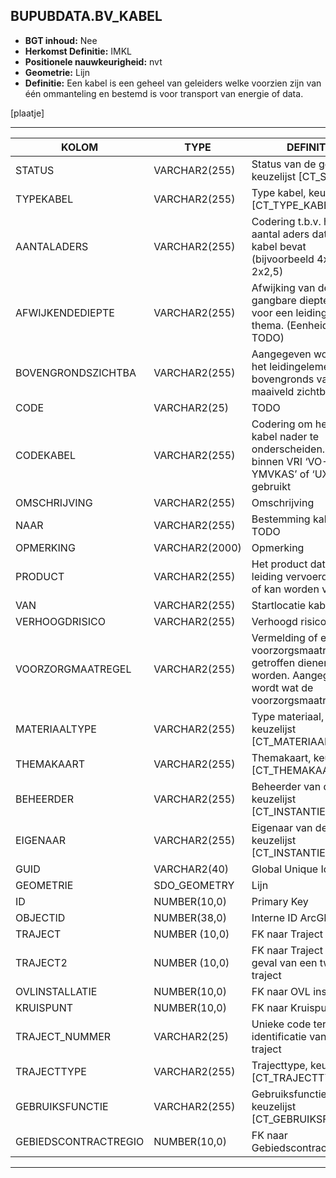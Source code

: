 ﻿## BUPUBDATA.BV_KABEL


* __BGT inhoud:__ Nee
* __Herkomst Definitie:__ IMKL
* __Positionele nauwkeurigheid:__ nvt
* __Geometrie:__ Lijn
* __Definitie:__ Een kabel is een geheel van geleiders welke voorzien zijn van één ommanteling en bestemd is voor transport van energie of data.

[plaatje]

***

|KOLOM                           	|TYPE          	|DEFINITIE|
|------                          	|----          	|-----    |
|STATUS                          	|VARCHAR2(255) 	|Status van de gegevens, keuzelijst [CT_STATUS]|
|TYPEKABEL                       	|VARCHAR2(255) 	|Type kabel, keuzelijst [CT_TYPE_KABEL]|
|AANTALADERS                     	|VARCHAR2(255) 	|Codering t.b.v. het aantal aders dat de kabel bevat (bijvoorbeeld 4x1,5 of 2x2,5)|
|AFWIJKENDEDIEPTE                	|VARCHAR2(255) 	|Afwijking van de gangbare dieptelegging voor een leiding van dit thema. (Eenheid cm? TODO)|
|BOVENGRONDSZICHTBA              	|VARCHAR2(255) 	|Aangegeven wordt of het leidingelement bovengronds vanaf het maaiveld zichtbaar is.|
|CODE                            	|VARCHAR2(25)  	|TODO|
|CODEKABEL                       	|VARCHAR2(255) 	|Codering om het type kabel nader te onderscheiden. Zo wordt binnen VRI ‘VO-YMVKAS’ of ‘UXL’ gebruikt|
|OMSCHRIJVING                    	|VARCHAR2(255) 	|Omschrijving|
|NAAR                            	|VARCHAR2(255) 	|Bestemming kabel TODO|
|OPMERKING                       	|VARCHAR2(2000)	|Opmerking|
|PRODUCT                         	|VARCHAR2(255) 	|Het product dat door de leiding vervoerd wordt of kan worden vervoerd|
|VAN                             	|VARCHAR2(255) 	|Startlocatie kabel TODO|
|VERHOOGDRISICO                  	|VARCHAR2(255) 	|Verhoogd risico: Ja/Nee|
|VOORZORGMAATREGEL               	|VARCHAR2(255) 	|Vermelding of er voorzorgsmaatregelen getroffen dienen te worden. Aangegeven wordt wat de voorzorgsmaatregel is|
|MATERIAALTYPE                   	|VARCHAR2(255)  |Type materiaal, keuzelijst [CT_MATERIAALTYPE]|
|THEMAKAART                      	|VARCHAR2(255) 	|Themakaart, keuzelijst [CT_THEMAKAART]|
|BEHEERDER                       	|VARCHAR2(255) 	|Beheerder van de kabel, keuzelijst [CT_INSTANTIE]|
|EIGENAAR                        	|VARCHAR2(255) 	|Eigenaar van de kabel, keuzelijst [CT_INSTANTIE]|
|GUID                            	|VARCHAR2(40)  	|Global Unique Identifier|
|GEOMETRIE                       	|SDO_GEOMETRY  	|Lijn|
|ID                              	|NUMBER(10,0)  	|Primary Key|
|OBJECTID                        	|NUMBER(38,0)   |Interne ID ArcGIS|
|TRAJECT							|NUMBER (10,0)	|FK naar Traject|
|TRAJECT2							|NUMBER (10,0)	|FK naar Traject in het geval van een tweede traject|
|OVLINSTALLATIE                  	|NUMBER(10,0)  	|FK naar OVL installatie|
|KRUISPUNT                       	|NUMBER(10,0)  	|FK naar Kruispunt|
|TRAJECT_NUMMER                    	|VARCHAR2(25)  	|Unieke code ter identificatie van een traject|
|TRAJECTTYPE                     	|VARCHAR2(255)	|Trajecttype, keuzelijst [CT_TRAJECTTYPE]|
|GEBRUIKSFUNCTIE					|VARCHAR2(255)	|Gebruiksfunctie, keuzelijst [CT_GEBRUIKSFUNCTIE]|
|GEBIEDSCONTRACTREGIO            	|NUMBER(10,0)  	|FK naar Gebiedscontractregio|
    
    
***